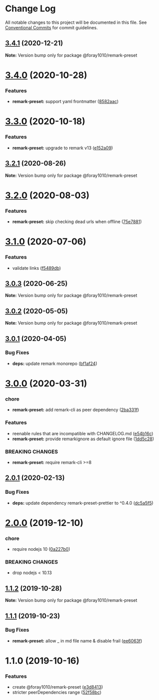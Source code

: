 # Change Log

All notable changes to this project will be documented in this file.
See [Conventional Commits](https://conventionalcommits.org) for commit guidelines.

## [3.4.1](https://github.com/foray1010/common-presets/compare/@foray1010/remark-preset@3.4.0...@foray1010/remark-preset@3.4.1) (2020-12-21)

**Note:** Version bump only for package @foray1010/remark-preset

# [3.4.0](https://github.com/foray1010/common-presets/compare/@foray1010/remark-preset@3.3.0...@foray1010/remark-preset@3.4.0) (2020-10-28)

### Features

- **remark-preset:** support yaml frontmatter ([8582aac](https://github.com/foray1010/common-presets/commit/8582aacdb375eccec467d795b8eb3bf324805077))

# [3.3.0](https://github.com/foray1010/common-presets/compare/@foray1010/remark-preset@3.2.1...@foray1010/remark-preset@3.3.0) (2020-10-18)

### Features

- **remark-preset:** upgrade to remark v13 ([e152a09](https://github.com/foray1010/common-presets/commit/e152a090f6108fa35d9249534e14a60bce09af8b))

## [3.2.1](https://github.com/foray1010/common-presets/compare/@foray1010/remark-preset@3.2.0...@foray1010/remark-preset@3.2.1) (2020-08-26)

**Note:** Version bump only for package @foray1010/remark-preset

# [3.2.0](https://github.com/foray1010/common-presets/compare/@foray1010/remark-preset@3.1.0...@foray1010/remark-preset@3.2.0) (2020-08-03)

### Features

- **remark-preset:** skip checking dead urls when offline ([75e7881](https://github.com/foray1010/common-presets/commit/75e788158af1466f3f422f8e212212edcde4ab2a))

# [3.1.0](https://github.com/foray1010/common-presets/compare/@foray1010/remark-preset@3.0.3...@foray1010/remark-preset@3.1.0) (2020-07-06)

### Features

- validate links ([f5489db](https://github.com/foray1010/common-presets/commit/f5489db3f03021df283b81daeabfaf75e03a389e))

## [3.0.3](https://github.com/foray1010/common-presets/compare/@foray1010/remark-preset@3.0.2...@foray1010/remark-preset@3.0.3) (2020-06-25)

**Note:** Version bump only for package @foray1010/remark-preset

## [3.0.2](https://github.com/foray1010/common-presets/compare/@foray1010/remark-preset@3.0.1...@foray1010/remark-preset@3.0.2) (2020-05-05)

**Note:** Version bump only for package @foray1010/remark-preset

## [3.0.1](https://github.com/foray1010/common-presets/compare/@foray1010/remark-preset@3.0.0...@foray1010/remark-preset@3.0.1) (2020-04-05)

### Bug Fixes

- **deps:** update remark monorepo ([bf1af24](https://github.com/foray1010/common-presets/commit/bf1af24f4ca0635b3f2d27562855b8b4191d449c))

# [3.0.0](https://github.com/foray1010/common-presets/compare/@foray1010/remark-preset@2.0.1...@foray1010/remark-preset@3.0.0) (2020-03-31)

### chore

- **remark-preset:** add remark-cli as peer dependency ([2ba331f](https://github.com/foray1010/common-presets/commit/2ba331f2edffa5a9916dd530ea286fde37fa25dc))

### Features

- reenable rules that are incompatible with CHANGELOG.md ([e54b16c](https://github.com/foray1010/common-presets/commit/e54b16cba93e4dcb3c2309057fd2fd3ccb5571d9))
- **remark-preset:** provide remarkignore as default ignore file ([1dd5c28](https://github.com/foray1010/common-presets/commit/1dd5c2886da1d0208e907a61fbacc78c7cf1a217))

### BREAKING CHANGES

- **remark-preset:** require remark-cli >=8

## [2.0.1](https://github.com/foray1010/common-presets/compare/@foray1010/remark-preset@2.0.0...@foray1010/remark-preset@2.0.1) (2020-02-13)

### Bug Fixes

- **deps:** update dependency remark-preset-prettier to ^0.4.0 ([dc5a5f5](https://github.com/foray1010/common-presets/commit/dc5a5f5dfee27aff585e0e8335967b1af5fc3d89))

# [2.0.0](https://github.com/foray1010/common-presets/compare/@foray1010/remark-preset@1.1.2...@foray1010/remark-preset@2.0.0) (2019-12-10)

### chore

- require nodejs 10 ([0a227b0](https://github.com/foray1010/common-presets/commit/0a227b09864d37082ac0167a13580eef3c32a85c))

### BREAKING CHANGES

- drop nodejs < 10.13

## [1.1.2](https://github.com/foray1010/common-presets/compare/@foray1010/remark-preset@1.1.1...@foray1010/remark-preset@1.1.2) (2019-10-28)

**Note:** Version bump only for package @foray1010/remark-preset

## [1.1.1](https://github.com/foray1010/common-presets/compare/@foray1010/remark-preset@1.1.0...@foray1010/remark-preset@1.1.1) (2019-10-23)

### Bug Fixes

- **remark-preset:** allow \_ in md file name & disable frail ([ee6063f](https://github.com/foray1010/common-presets/commit/ee6063f5789765a51d2366e4c285a90ebd8bbf6f))

# 1.1.0 (2019-10-16)

### Features

- create @foray1010/remark-preset ([e3d8413](https://github.com/foray1010/common-presets/commit/e3d8413133278ed93f5415aa45103bd777f6afca))
- stricter peerDependencies range ([52f58bc](https://github.com/foray1010/common-presets/commit/52f58bc1e6ad87b544730ef7320be2c052d4d34d))
